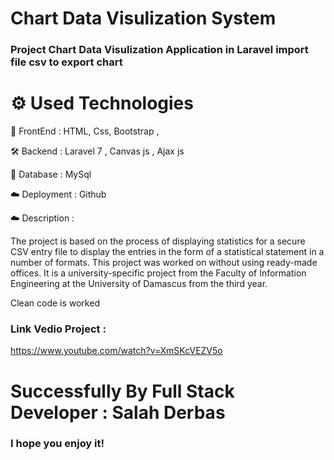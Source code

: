 # Chart Data Visulization System

### Project Chart Data Visulization Application in Laravel  import file csv to export chart   


# ⚙️ Used Technologies

💅 FrontEnd : HTML, Css, Bootstrap , 

🛠 Backend : Laravel 7 , Canvas js , Ajax js

💾 Database : MySql

☁️ Deployment : Github

☁️ Description : 

The project is based on the process of displaying statistics for a secure CSV entry file to display the entries in the form of a statistical statement in a number of formats. This project was worked on without using ready-made offices. It is a university-specific project from the Faculty of Information Engineering at the University of Damascus from the third year.


Clean code is worked 


### Link Vedio Project : 

https://www.youtube.com/watch?v=XmSKcVEZV5o

# Successfully By  Full Stack Developer : Salah Derbas 

### I hope you enjoy it!
